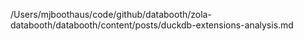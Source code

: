 /Users/mjboothaus/code/github/databooth/zola-databooth/databooth/content/posts/duckdb-extensions-analysis.md